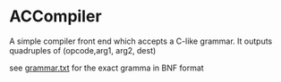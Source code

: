 # ACCompiler
A simple compiler front end which accepts a C-like grammar. It outputs quadruples of (opcode,arg1, arg2, dest)

see [grammar.txt](grammar.txt) for the exact gramma in BNF format
